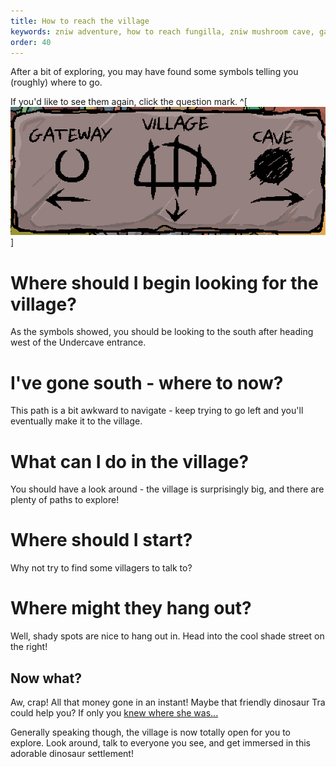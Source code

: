 ```yaml
---
title: How to reach the village
keywords: zniw adventure, how to reach fungilla, zniw mushroom cave, games with mushrooms
order: 40
---
```


After a bit of exploring, you may have found some symbols telling you (roughly) where to go.

If you'd like to see them again, click the question mark. ^[![Symbols image](symbols.PNG)]

# Where should I begin looking for the village?
As the symbols showed, you should be looking to the south after heading west of the Undercave entrance.

# I've gone south - where to now?
This path is a bit awkward to navigate - keep trying to go left and you'll eventually make it to the village.

# What can I do in the village?
You should have a look around - the village is surprisingly big, and there are plenty of paths to explore!

# Where should I start?
Why not try to find some villagers to talk to?

# Where might they hang out?
Well, shady spots are nice to hang out in. Head into the cool shade street on the right!

## Now what?
Aw, crap! All that money gone in an instant! Maybe that friendly dinosaur Tra could help you? If only you [knew where she was...](tra.md)

Generally speaking though, the village is now totally open for you to explore. Look around, talk to everyone you see, and get immersed in this adorable dinosaur settlement!